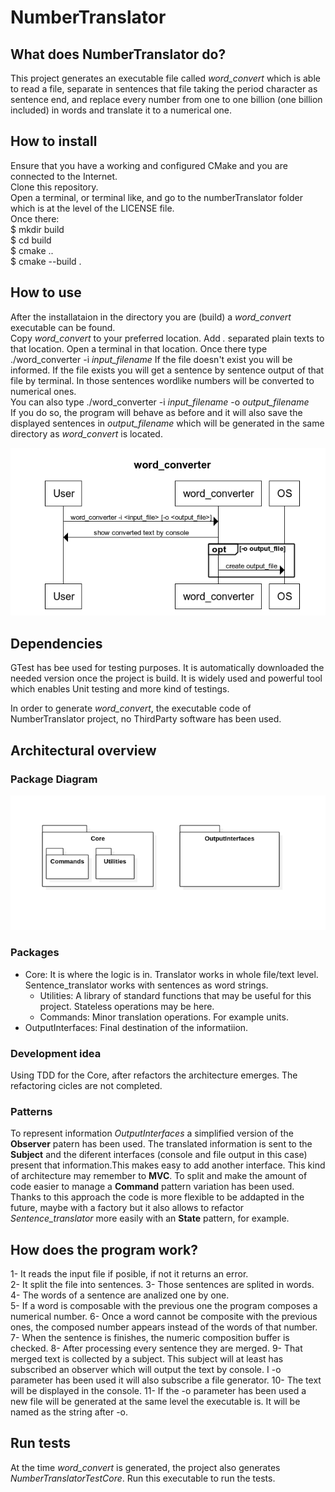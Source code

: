 # NumberTranslator  
## What does NumberTranslator do?
This project generates an executable file called *word_convert* which is able to read a file, separate in sentences that file taking the period character as sentence end, and replace every number from one to one billion (one billion included) in words and translate it to a numerical one.
## How to install
Ensure that you have a working and configured CMake and you are connected to the Internet.  
Clone this repository.  
Open a terminal, or terminal like, and go to the numberTranslator folder which is at the level of the LICENSE file.  
Once there:  
$ mkdir build  
$ cd build  
$ cmake ..  
$ cmake --build .   
## How to use
After the installataion in the directory you are (build) a *word_convert* executable can be found.  
Copy *word_convert* to your preferred location.
Add *.* separated plain texts to that location.
Open a terminal in that location.
Once there type ./word_converter -i *input_filename*
If the file doesn't exist you will be informed.
If the file exists you will get a sentence by sentence output of that file by terminal. In those sentences wordlike numbers will be converted to numerical ones.  
You can also type ./word_converter -i *input_filename* -o *output_filename*  
If you do so, the program will behave as before and it will also save the displayed sentences in *output_filename* which will be generated in the same directory as *word_convert* is located.
     
![SequenceDiagram](Images/sequence_diagram.png)

## Dependencies  
GTest has bee used for testing purposes. It is automatically downloaded the needed version once the project is build. It is widely used and powerful tool which enables Unit testing and more kind of testings.  
  
In order to generate *word_convert*, the executable code of NumberTranslator project, no ThirdParty software has been used.  
  
## Architectural overview  
### Package Diagram
![PackageDiagram](Images/package_diagram.png)
### Packages  
  * Core: It is where the logic is in. Translator works in whole file/text level. Sentence_translator works with sentences as word strings.
    * Utilities: A library of standard functions that may be useful for this project. Stateless operations may be here.
    * Commands: Minor translation operations. For example units.
  * OutputInterfaces: Final destination of the informatiion.
  
### Development idea
Using TDD for the Core, after refactors the architecture emerges. The refactoring cicles are not completed. 

### Patterns
To represent information *OutputInterfaces* a simplified version of the **Observer** patern has been used. The translated information is sent to the **Subject** and the diferent interfaces (console and file output in this case) present that information.This makes easy to add another interface.  This kind of architecture may remember to **MVC**.
To split and make the amount of code easier to manage a **Command** pattern variation has been used. Thanks to this approach the code is more flexible to be addapted in the future, maybe with a factory but it also allows to refactor *Sentence_translator* more easily with an **State** pattern, for example.

## How does the program work?  
1- It reads the input file if posible, if not it returns an error.  
2- It split the file into sentences.
3- Those sentences are splited in words.  
4- The words of a sentence are analized one by one.   
5- If a word is composable with the previous one the program composes a numerical number.
6- Once a word cannot be composite with the previous ones, the composed number appears instead of the words of that number.
7- When the sentence is finishes, the numeric composition buffer is checked.
8- After processing every sentence they are merged.
9- That merged text is collected by a subject. This subject will at least has subscribed an observer which will output the text by console. I -o parameter has been used it will also subscribe a file generator.
10- The text will be displayed in the console.
11- If the -o parameter has been used a new file will be generated at the same level the executable is. It will be named as the string after -o.

## Run tests
At the time *word_convert* is generated, the project also generates *NumberTranslatorTestCore*. Run this executable to run the tests.